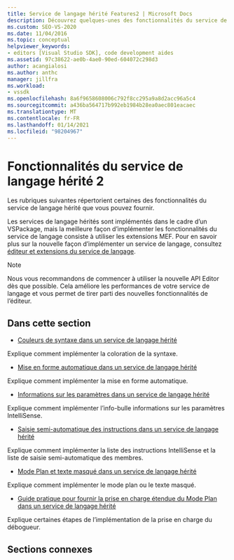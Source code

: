 ```yaml
---
title: Service de langage hérité Features2 | Microsoft Docs
description: Découvrez quelques-unes des fonctionnalités du service de langage hérité que vous pouvez fournir à l’aide des extensions Managed Extensibility Framework (MEF) dans le kit de développement logiciel (SDK) Visual Studio.
ms.custom: SEO-VS-2020
ms.date: 11/04/2016
ms.topic: conceptual
helpviewer_keywords:
- editors [Visual Studio SDK], code development aides
ms.assetid: 97c38622-ae0b-4ae0-90ed-604072c298d3
author: acangialosi
ms.author: anthc
manager: jillfra
ms.workload:
- vssdk
ms.openlocfilehash: 8a6f9658608006c792f8cc295a9a8d2acc96a5c4
ms.sourcegitcommit: a436ba564717b992eb1984b28ea0aec801eacaec
ms.translationtype: MT
ms.contentlocale: fr-FR
ms.lasthandoff: 01/14/2021
ms.locfileid: "98204967"
---
```

# <a name="legacy-language-service-features-2"></a>Fonctionnalités du service de langage hérité 2
Les rubriques suivantes répertorient certaines des fonctionnalités du service de langage hérité que vous pouvez fournir.

 Les services de langage hérités sont implémentés dans le cadre d’un VSPackage, mais la meilleure façon d’implémenter les fonctionnalités du service de langage consiste à utiliser les extensions MEF. Pour en savoir plus sur la nouvelle façon d’implémenter un service de langage, consultez [éditeur et extensions du service de langage](../../extensibility/editor-and-language-service-extensions.md).

> [!NOTE]
> Nous vous recommandons de commencer à utiliser la nouvelle API Editor dès que possible. Cela améliore les performances de votre service de langage et vous permet de tirer parti des nouvelles fonctionnalités de l’éditeur.

## <a name="in-this-section"></a>Dans cette section
- [Couleurs de syntaxe dans un service de langage hérité](../../extensibility/internals/syntax-coloring-in-a-legacy-language-service.md)

 Explique comment implémenter la coloration de la syntaxe.

- [Mise en forme automatique dans un service de langage hérité](../../extensibility/internals/automatic-formatting-in-a-legacy-language-service.md)

 Explique comment implémenter la mise en forme automatique.

- [Informations sur les paramètres dans un service de langage hérité](../../extensibility/internals/parameter-info-in-a-legacy-language-service1.md)

 Explique comment implémenter l’info-bulle informations sur les paramètres IntelliSense.

- [Saisie semi-automatique des instructions dans un service de langage hérité](../../extensibility/internals/statement-completion-in-a-legacy-language-service.md)

 Explique comment implémenter la liste des instructions IntelliSense et la liste de saisie semi-automatique des membres.

- [Mode Plan et texte masqué dans un service de langage hérité](../../extensibility/internals/outlining-and-hidden-text-in-a-legacy-language-service.md)

 Explique comment implémenter le mode plan ou le texte masqué.

- [Guide pratique pour fournir la prise en charge étendue du Mode Plan dans un service de langage hérité](../../extensibility/internals/how-to-provide-expanded-outlining-support-in-a-legacy-language-service.md)

 Explique certaines étapes de l’implémentation de la prise en charge du débogueur.

## <a name="related-sections"></a>Sections connexes

